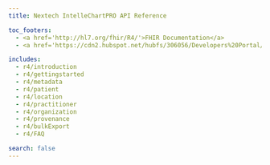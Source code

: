 ```yaml
---
title: Nextech IntelleChartPRO API Reference

toc_footers:
  - <a href='http://hl7.org/fhir/R4/'>FHIR Documentation</a>
  - <a href='https://cdn2.hubspot.net/hubfs/306056/Developers%20Portal/Nextech%20API%20Terms%20and%20Conditions%20Agreement%20Document.pdf'>Terms of Use</a>

includes:
  - r4/introduction
  - r4/gettingstarted
  - r4/metadata
  - r4/patient
  - r4/location
  - r4/practitioner
  - r4/organization
  - r4/provenance
  - r4/bulkExport
  - r4/FAQ

search: false
---
```

